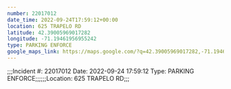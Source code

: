 ```yaml
---
number: 22017012
date_time: 2022-09-24T17:59:12+00:00
location: 625 TRAPELO RD
latitude: 42.39005969017282
longitude: -71.19461956955242
type: PARKING ENFORCE
google_maps_link: https://maps.google.com/?q=42.39005969017282,-71.19461956955242
---
```


;;;Incident #: 22017012  Date: 2022-09-24 17:59:12   Type: PARKING ENFORCE;;;;;;Location: 625 TRAPELO RD;;;
